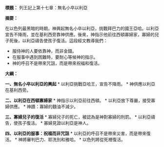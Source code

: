 **標題：** 列王記上第十七章：無名小卒以利亞

**摘要：**

在以色列最黑暗的時期，神興起無名小卒以利亞，挑戰拜巴力的國王亞哈。以利亞宣告不降雨，並在基利西旁靠神供應。後來，神指示他前往西頓寡婦家，寡婦的兒子死後，以利亞禱告使孩子復活。這段經文教導我們：

* 服侍神的人要依靠神，而非金錢。
* 在服事中遇到困難時，要耐心等候神的指示。
* 神的呼召不是帶來咒詛，而是帶來祝福和復活。

**大綱：**

**一、無名小卒以利亞的興起**
    * 以利亞挑戰亞哈王，宣告不降雨。
    * 神供應以利亞在基利西旁。

**二、以利亞在西頓寡婦家**
    * 神指示以利亞前往西頓。
    * 以利亞放下尊嚴，接受寡婦供應。
    * 神蹟：寡婦的麵油不減少。

**三、寡婦兒子的復活**
    * 寡婦兒子的死亡，被認為是神對寡婦的刑罰。
    * 以利亞禱告，使孩子復活。
    * 寡婦見證以利亞是神人。

**四、以利亞的服事：祝福而非咒詛**
    * 以利亞的呼召不是帶來災害，而是帶來復活。
    * 神將審判巴力、耶洗別和雅哈。
    * 以色列將從死裡復活。